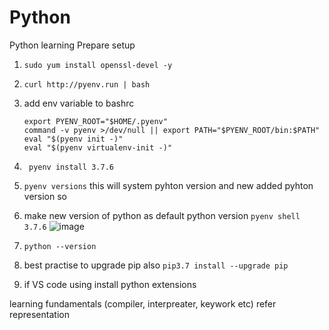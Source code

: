 # Python
Python learning
Prepare setup
1) ```sudo yum install openssl-devel -y```
2) ```curl http://pyenv.run | bash```
3) add env variable to bashrc
    ```
    export PYENV_ROOT="$HOME/.pyenv"
    command -v pyenv >/dev/null || export PATH="$PYENV_ROOT/bin:$PATH"
    eval "$(pyenv init -)"
    eval "$(pyenv virtualenv-init -)"
    ```
    
4) ``` pyenv install 3.7.6```

5) ```pyenv versions```
   this will system pyhton version and new added pyhton version
   so 
   
6) make new version of python as default python version
   ```pyenv shell 3.7.6```
    ![image](https://user-images.githubusercontent.com/52690867/210213837-1ef3b170-94c5-485d-9011-e0db34cce970.png)

7) ```python --version```
8)  best practise to upgrade pip also
    ``` pip3.7 install --upgrade pip ```
9) if VS code using install python extensions


learning fundamentals (compiler, interpreater, keywork etc)
  refer representation

